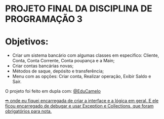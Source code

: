 # PROJETO FINAL DA DISCIPLINA DE PROGRAMAÇÃO 3

 # Objetivos:
- Criar um sistema bancário com algumas classes em especifico: Cliente, Conta, Conta Corrente, Conta poupança e a Main;
- Criar contas bancárias novas;
- Métodos de saque, depósito e transferência;
- Menu com as opções: Criar conta, Realizar operação, Exibir Saldo e Sair.

O projeto foi feito em dupla com:  <a href="https://github.com/EduCamelo">@EduCamelo

➬ onde eu fiquei encarregada de criar a interface e a lógica em geral. E ele ficou encarregado de debugar e usar Exception e Collections, que foram obrigatórios para nota.
